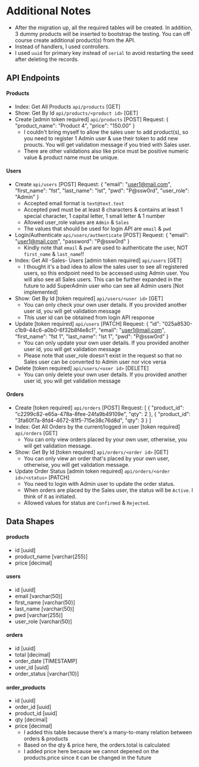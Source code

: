 # Additional Notes
- After the migration up, all the required tables will be created. In addition, 3 dummy products will be inserted to bootstrap the testing. You can off course create additional product(s) from the API.
- Instead of handlers, I used controllers.
- I used `uuid` for primary key instead of `serial` to avoid restarting the seed after deleting the records.

## API Endpoints
#### Products
- Index: Get All Products `api/products` [GET]
- Show: Get By Id `api/products/<product id>` [GET]
- Create [admin token required] `api/products` [POST]
    Request:
    {
        "product_name": "Product 4",
        "price": "150.00"
    }
    - I couldn't bring myself to allow the sales user to add product(s), so you need to register 1 Admin user & use their token to add new proucts. You will get validation message if you tried with Sales user.
    - There are other validations also like price must be positive numeric value & product name must be unique.

#### Users
- Create `api/users` [POST]
    Request:
    {
        "email": "user1@mail.com",
        "first_name": "fst",
        "last_name": "lst",
        "pwd": "P@ssw0rd",
        "user_role": "Admin"
    }
    - Accepted email format is `text@text.text`
    - Accepted pwd must be at least 8 characters & contains at least 1 special character, 1 capital letter, 1 small letter & 1 number
    - Allowed user_role values are `Admin` & `Sales`
    - The values that should be used for login API are `email` & `pwd`
- Login/Authenticate `api/users/authenticate` [POST]
    Request:
    {
        "email": "user1@mail.com",
        "password": "P@ssw0rd"
    }
    - Kindly note that `email` & `pwd` are used to authenticate the user, NOT `first_name` & `last_name`!!
- Index: Get All -Sales- Users [admin token required] `api/users` [GET]
    - I thought it's a bad idea to allow the sales user to see all registered users, so this endpoint need to be accessed using Admin user. You will also see all Sales users. This can be further expanded in the future to add SuperAdmin user who can see all Admin users [Not implemented]
- Show: Get By Id [token required] `api/users/<user id>` [GET]
    - You can only check your own user details. If you provided another user id, you will get validation message
    - This user id can be obtained from login API response
- Update [token required] `api/users` [PATCH]
    Request:
    {
        "id": "025a8530-c1b9-44c6-a0b0-6f32b8f4e8c1",
        "email": "user1@mail.com",
        "first_name": "fst 1",
        "last_name": "lst 1",
        "pwd": "P@ssw0rd"
    }
    - You can only update your own user details. If you provided another user id, you will get validation message
    - Please note that user_role doesn't exist in the request so that no Sales user can be converted to Admin user nor vice versa
- Delete [token required] `api/users/<user id>` [DELETE]
    - You can only delete your own user details. If you provided another user id, you will get validation message

#### Orders
- Create [token required] `api/orders` [POST]
    Request:
    [
        {
            "product_id": "c2299c82-e65a-478a-8fee-24fa9b49109e",
            "qty": 2
        },
        {
            "product_id": "3fa60f7a-8fd4-4672-81f5-715e38c76d8d",
            "qty": 3
        }
    ]
- Index: Get All Orders by the current/logged in user [token required] `api/orders` [GET]
    - You can only view orders placed by your own user, otherwise, you will get validation message.
- Show: Get By Id [token required] `api/orders/<order id>` [GET]
    - You can only view an order that's placed by your own user, otherwise, you will get validation message.
- Update Order Status [admin token required] `api/orders/<order id>/<status>` [PATCH]
    - You need to login with Admin user to update the order status.
    - When orders are placed by the Sales user, the status will be `Active`. I think of it as initiated.
    - Allowed values for status are `Confirmed` & `Rejected`.

## Data Shapes
#### products
- id [uuid]
- product_name [varchar(255)]
- price [decimal]

#### users
- id [uuid]
- email [varchar(50)]
- first_name [varchar(50)]
- last_name [varchar(50)]
- pwd [varchar(255)]
- user_role [varchar(50)]

#### orders
- id [uuid]
- total [decimal]
- order_date [TIMESTAMP]
- user_id [uuid]
- order_status [varchar(10)]

#### order_products
- id [uuid]
- order_id [uuid]
- product_id [uuid]
- qty [decimal]
- price [decimal]
    - I added this table because there's a many-to-many relation between orders & products
    - Based on the qty & price here, the orders.total is calculated
    - I added price here because we cannot depened on the products.price since it can be changed in the future
